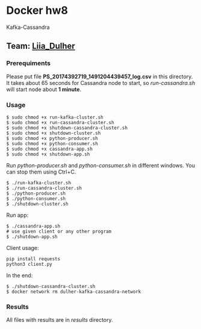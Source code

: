 # Docker hw8
Kafka-Cassandra

## Team: [Liia_Dulher](https://github.com/LiiaDulher)

### Prerequiments
Please put file <b>PS_20174392719_1491204439457_log.csv</b> in this directory.<br>
It takes about 65 seconds for Cassandra node to start, so <i>run-cassandra.sh</i> will start node about <b>1 minute</b>.

### Usage
````
$ sudo chmod +x run-kafka-cluster.sh
$ sudo chmod +x run-cassandra-cluster.sh
$ sudo chmod +x shutdown-cassandra-cluster.sh
$ sudo chmod +x shutdown-cluster.sh
$ sudo chmod +x python-producer.sh
$ sudo chmod +x python-consumer.sh
$ sudo chmod +x cassandra-app.sh
$ sudo chmod +x shutdown-app.sh
````
Run <i>python-producer.sh</i> and <i>python-consumer.sh</i> in different windows. You can stop them using Ctrl+C.
````
$ ./run-kafka-cluster.sh
$ ./run-cassandra-cluster.sh
$ ./python-producer.sh
$ ./python-consumer.sh
$ ./shutdown-cluster.sh
````
Run app:
````
$ ./cassandra-app.sh
# use given client or any other program
$ ./shutdown-app.sh
````
Client usage:
````
pip install requests
python3 client.py
````
In the end:
````
$ ./shutdown-cassandra-cluster.sh
$ docker network rm dulher-kafka-cassandra-network
````

### Results
All files with results are in <i>results</i> directory.
